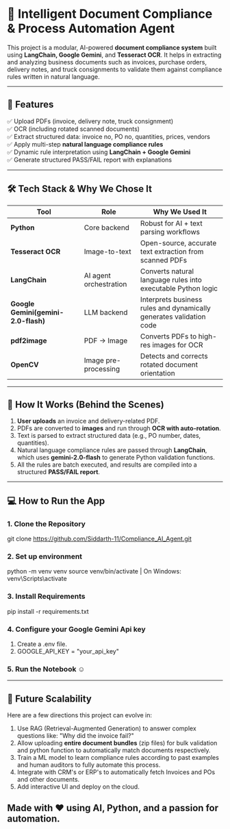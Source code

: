 # 📄 Intelligent Document Compliance & Process Automation Agent

This project is a modular, AI-powered **document compliance system** built using **LangChain, Google Gemini**, and **Tesseract OCR**. It helps in extracting and analyzing business documents such as invoices, purchase orders, delivery notes, and truck consignments to validate them against compliance rules written in natural language.

---

## 🚀 Features

✅ Upload PDFs (invoice, delivery note, truck consignment)  
✅ OCR (including rotated scanned documents)  
✅ Extract structured data: invoice no, PO no, quantities, prices, vendors  
✅ Apply multi-step **natural language compliance rules**  
✅ Dynamic rule interpretation using **LangChain + Google Gemini**  
✅ Generate structured PASS/FAIL report with explanations  

---

## 🛠 Tech Stack & Why We Chose It

| Tool | Role | Why We Used It |
|------|------|----------------|
| **Python** | Core backend | Robust for AI + text parsing workflows |
| **Tesseract OCR** | Image-to-text | Open-source, accurate text extraction from scanned PDFs |
| **LangChain** | AI agent orchestration | Converts natural language rules into executable Python logic |
| **Google Gemini(gemini-2.0-flash)** | LLM backend | Interprets business rules and dynamically generates validation code |
| **pdf2image** | PDF → Image | Converts PDFs to high-res images for OCR |
| **OpenCV** | Image pre-processing | Detects and corrects rotated document orientation |

---

## 🧠 How It Works (Behind the Scenes)

1. **User uploads** an invoice and delivery-related PDF.
2. PDFs are converted to **images** and run through **OCR with auto-rotation**.
3. Text is parsed to extract structured data (e.g., PO number, dates, quantities).
4. Natural language compliance rules are passed through **LangChain**, which uses **gemini-2.0-flash** to generate Python validation functions.
5. All the rules are batch executed, and results are compiled into a structured **PASS/FAIL report**.

---

## 💻 How to Run the App

### 1. Clone the Repository

git clone https://github.com/Siddarth-11/Compliance_AI_Agent.git

### 2. Set up environment

python -m venv venv
source venv/bin/activate  | On Windows: venv\Scripts\activate

### 3. Install Requirements

pip install -r requirements.txt

### 4. Configure your Google Gemini Api key

1. Create a .env file.
2. GOOGLE_API_KEY = "your_api_key"

### 5. Run the Notebook ☺️

---

## 🌱 Future Scalability

Here are a few directions this project can evolve in:

1. Use RAG (Retrieval-Augmented Generation) to answer complex questions like:
    "Why did the invoice fail?"
2. Allow uploading **entire document bundles** (zip files) for bulk validation and python function to automatically match documents respectively.
3. Train a ML model to learn compliance rules according to past examples and human auditors to fully automate this process.
4. Integrate with CRM's or ERP's to automatically fetch Invoices and POs and other documents. 
5. Add interactive UI and deploy on the cloud.

## Made with ❤️ using AI, Python, and a passion for automation.